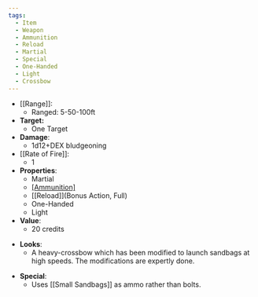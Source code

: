```yaml
---
tags:
  - Item
  - Weapon
  - Ammunition
  - Reload
  - Martial
  - Special
  - One-Handed
  - Light
  - Crossbow
---
```

- [[Range]]:
	- Ranged: 5-50-100ft
- **Target:**
	- One Target
- **Damage**:
	- 1d12+DEX bludgeoning
- [[Rate of Fire]]:
	- 1
- **Properties**:
	- Martial
	* [[Ammunition]](5)
	* [[Reload]](Bonus Action, Full)
	* One-Handed
	* Light
- **Value**:
	- 20 credits
* **Looks**:
	* A heavy-crossbow which has been modified to launch sandbags at high speeds. The modifications are expertly done.
- **Special**:
	- Uses [[Small Sandbags]] as ammo rather than bolts.